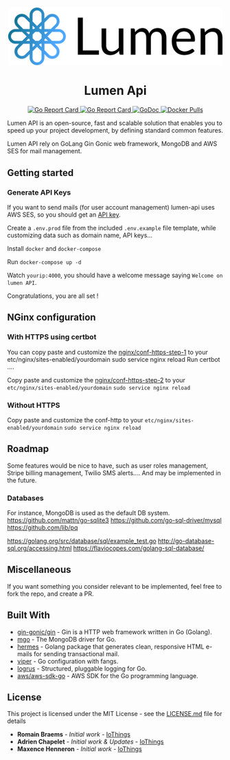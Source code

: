 <p align="center">
    <a href="https://github.com/go-lumen/lumen-api">
        <img width="500px" src="https://raw.githubusercontent.com/go-lumen/lumen-api/master/lumen-logo.png" />
    </a>
</p>

<h1 align="center">Lumen Api</h1>

<p align="center">
    <a href="https://github.com/go-lumen/lumen-api/blob/master/LICENSE.md">
        <img alt="Go Report Card" src="https://img.shields.io/github/license/go-lumen/lumen-api.svg">
    </a>
    <a href="https://goreportcard.com/report/github.com/go-lumen/lumen-api">
        <img alt="Go Report Card" src="https://goreportcard.com/badge/github.com/go-lumen/lumen-api">
    </a>
    <a href="https://godoc.org/github.com/go-lumen/lumen-api">
        <img alt="GoDoc" src="https://godoc.org/github.com/go-lumen/lumen-api?status.svg">
    </a>
    <a href="https://hub.docker.com/r/go-lumen/lumen-api">
        <img alt="Docker Pulls" src="https://img.shields.io/docker/pulls/go-lumen/lumen-api.svg">
    </a>
</p>


Lumen API is an open-source, fast and scalable solution that enables you to speed up your project development, by defining standard common features.

Lumen API rely on GoLang Gin Gonic web framework, MongoDB and AWS SES for mail management.

## Getting started
### Generate API Keys
If you want to send mails (for user account management) lumen-api uses AWS SES, so you should get an [API key](https://docs.aws.amazon.com/ses/latest/DeveloperGuide/get-aws-keys.html).

Create a `.env.prod` file from the included `.env.example` file template, while customizing data such as domain name, API keys...

Install `docker` and `docker-compose`

Run `docker-compose up -d`

Watch `yourip:4000`, you should have a welcome message saying `Welcome on lumen API`.

Congratulations, you are all set !

## NGinx configuration
### With HTTPS using certbot
You can copy paste and customize the [nginx/conf-https-step-1](https://github.com/go-lumen/lumen-api/tree/master/nginx/conf-https-step-1) to your etc/nginx/sites-enabled/yourdomain
sudo service nginx reload
Run certbot ....

Copy paste and customize the [nginx/conf-https-step-2](https://github.com/go-lumen/lumen-api/tree/master/nginx/conf-https-step-2)
to your `etc/nginx/sites-enabled/yourdomain`
`sudo service nginx reload`

### Without HTTPS

Copy paste and customize the conf-http
to your `etc/nginx/sites-enabled/yourdomain`
`sudo service nginx reload`


## Roadmap
Some features would be nice to have, such as user roles management, Stripe billing management, Twilio SMS alerts.... And may be implemented in the future.

### Databases
For instance, MongoDB is used as the default DB system.
https://github.com/mattn/go-sqlite3
https://github.com/go-sql-driver/mysql
https://github.com/lib/pq

https://golang.org/src/database/sql/example_test.go
http://go-database-sql.org/accessing.html
https://flaviocopes.com/golang-sql-database/

## Miscellaneous
If you want something you consider relevant to be implemented, feel free to fork the repo, and create a PR.

## Built With

* [gin-gonic/gin](https://github.com/gin-gonic/gin) - Gin is a HTTP web framework written in Go (Golang).
* [mgo](https://github.com/globalsign/mgo) - The MongoDB driver for Go.
* [hermes](https://github.com/matcornic/hermes) - Golang package that generates clean, responsive HTML e-mails for sending transactional mail.
* [viper](https://github.com/spf13/viper) - Go configuration with fangs.
* [logrus](https://github.com/sirupsen/logrus) - Structured, pluggable logging for Go.
* [aws/aws-sdk-go](https://github.com/aws/aws-sdk-go) - AWS SDK for the Go programming language.

## License

This project is licensed under the MIT License - see the [LICENSE.md](LICENSE.md) file for details
* **Romain Braems** - *Initial work* - [IoThings](https://github.com/rb62680)
* **Adrien Chapelet** - *Initial work & Updates* - [IoThings](https://github.com/adrien3d)
* **Maxence Henneron** - *Initial work* - [IoThings](https://github.com/maxencehenneron)

